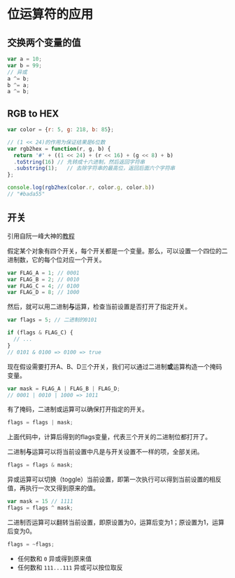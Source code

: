 # 位运算符的应用
## 交换两个变量的值
```js
var a = 10;
var b = 99;
// 异或
a ^= b;
b ^= a;
a ^= b;
```

## RGB to HEX
```js
var color = {r: 5, g: 218, b: 85};

// (1 << 24)的作用为保证结果是6位数
var rgb2hex = function(r, g, b) {
  return '#' + ((1 << 24) + (r << 16) + (g << 8) + b)
  .toString(16) // 先转成十六进制，然后返回字符串
  .substring(1);   // 去除字符串的最高位，返回后面六个字符串
};

console.log(rgb2hex(color.r, color.g, color.b))
// "#bada55"
```

## 开关

引用自阮一峰大神的[教程](https://wangdoc.com/javascript/operators/bit.html#%E5%BC%80%E5%85%B3%E4%BD%9C%E7%94%A8)

假定某个对象有四个开关，每个开关都是一个变量。那么，可以设置一个四位的二进制数，它的每个位对应一个开关。
```js
var FLAG_A = 1; // 0001
var FLAG_B = 2; // 0010
var FLAG_C = 4; // 0100
var FLAG_D = 8; // 1000
```
然后，就可以用二进制**与**运算，检查当前设置是否打开了指定开关。
```js
var flags = 5; // 二进制的0101

if (flags & FLAG_C) {
  // ...
}
// 0101 & 0100 => 0100 => true
```
现在假设需要打开A、B、D三个开关，我们可以通过二进制**或**运算构造一个掩码变量。
```js
var mask = FLAG_A | FLAG_B | FLAG_D;
// 0001 | 0010 | 1000 => 1011
```
有了掩码，二进制或运算可以确保打开指定的开关。
```js
flags = flags | mask;
```
上面代码中，计算后得到的flags变量，代表三个开关的二进制位都打开了。

二进制**与**运算可以将当前设置中凡是与开关设置不一样的项，全部关闭。
```js
flags = flags & mask;
```
异或运算可以切换（toggle）当前设置，即第一次执行可以得到当前设置的相反值，再执行一次又得到原来的值。
```js
var mask = 15 // 1111
flags = flags ^ mask;
```

二进制否运算可以翻转当前设置，即原设置为0，运算后变为1；原设置为1，运算后变为0。
```js
flags = ~flags;
```

* 任何数和 `0` 异或得到原来值
* 任何数和 `111...111` 异或可以按位取反

